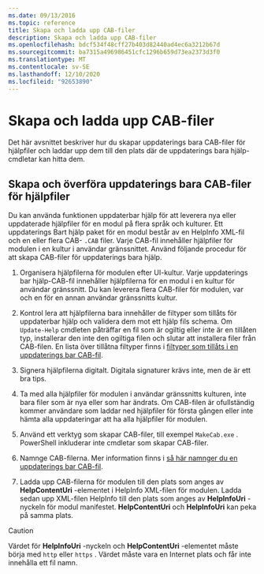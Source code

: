 ```yaml
---
ms.date: 09/13/2016
ms.topic: reference
title: Skapa och ladda upp CAB-filer
description: Skapa och ladda upp CAB-filer
ms.openlocfilehash: bdcf534f48cff27b403d82440ad4ec6a3212b67d
ms.sourcegitcommit: ba7315a496986451cfc1296b659d73ea2373d3f0
ms.translationtype: MT
ms.contentlocale: sv-SE
ms.lasthandoff: 12/10/2020
ms.locfileid: "92653890"
---
```

# <a name="how-to-create-and-upload-cab-files"></a>Skapa och ladda upp CAB-filer

Det här avsnittet beskriver hur du skapar uppdaterings bara CAB-filer för hjälpfiler och laddar upp dem till den plats där de uppdaterings bara hjälp-cmdletar kan hitta dem.

## <a name="how-to-create-and-upload-updatable-help-cab-files"></a>Skapa och överföra uppdaterings bara CAB-filer för hjälpfiler

Du kan använda funktionen uppdaterbar hjälp för att leverera nya eller uppdaterade hjälpfiler för en modul på flera språk och kulturer. Ett uppdaterings Bart hjälp paket för en modul består av en HelpInfo XML-fil och en eller flera CAB- `.CAB` filer. Varje CAB-fil innehåller hjälpfiler för modulen i en kultur i användar gränssnittet. Använd följande procedur för att skapa CAB-filer för uppdaterings bara hjälp.

1. Organisera hjälpfilerna för modulen efter UI-kultur. Varje uppdaterings bar hjälp-CAB-fil innehåller hjälpfilerna för en modul i en kultur för användar gränssnitt. Du kan leverera flera CAB-filer för modulen, var och en för en annan användar gränssnitts kultur.

1. Kontrol lera att hjälpfilerna bara innehåller de filtyper som tillåts för uppdaterbar hjälp och validera dem mot ett hjälp fils schema. Om `Update-Help` cmdleten påträffar en fil som är ogiltig eller inte är en tillåten typ, installerar den inte den ogiltiga filen och slutar att installera filer från CAB-filen. En lista över tillåtna filtyper finns i [filtyper som tillåts i en uppdaterings bar CAB-fil](./file-types-permitted-in-an-updatable-help-cab-file.md).

1. Signera hjälpfilerna digitalt. Digitala signaturer krävs inte, men de är ett bra tips.

1. Ta med alla hjälpfiler för modulen i användar gränssnitts kulturen, inte bara filer som är nya eller som har ändrats. Om CAB-filen är ofullständig kommer användare som laddar ned hjälpfiler för första gången eller inte hämta alla uppdateringar att ha alla hjälpfiler för modulen.

1. Använd ett verktyg som skapar CAB-filer, till exempel `MakeCab.exe` . PowerShell inkluderar inte cmdletar som skapar CAB-filer.

1. Namnge CAB-filerna. Mer information finns i [så här namnger du en uppdaterings bar CAB-fil](./how-to-name-an-updatable-help-cab-file.md).

1. Ladda upp CAB-filerna för modulen till den plats som anges av **HelpContentUri** -elementet i HelpInfo XML-filen för modulen. Ladda sedan upp XML-filen HelpInfo till den plats som anges av **HelpInfoUri** -nyckeln för modul manifestet. **HelpContentUri** och **HelpInfoUri** kan peka på samma plats.

> [!CAUTION]
> Värdet för **HelpInfoUri** -nyckeln och **HelpContentUri** -elementet måste börja med `http` eller `https` . Värdet måste vara en Internet plats och får inte innehålla ett fil namn.
